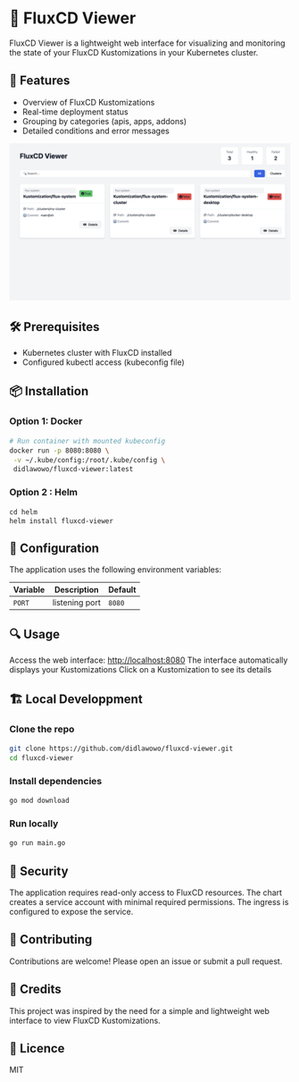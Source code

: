 # 🚀 FluxCD Viewer

FluxCD Viewer is a lightweight web interface for visualizing and monitoring the state of your FluxCD Kustomizations in your Kubernetes cluster.

## 🎯 Features

- Overview of FluxCD Kustomizations
- Real-time deployment status  
- Grouping by categories (apis, apps, addons)
- Detailed conditions and error messages

![alt text](assets/image.png)

## 🛠️ Prerequisites

- Kubernetes cluster with FluxCD installed
- Configured kubectl access (kubeconfig file)

## 📦 Installation

### Option 1: Docker

```bash
# Run container with mounted kubeconfig
docker run -p 8080:8080 \
 -v ~/.kube/config:/root/.kube/config \
 didlawowo/fluxcd-viewer:latest
```

### Option 2 : Helm

```
cd helm
helm install fluxcd-viewer
```

## 📝 Configuration

The application uses the following environment variables:

| Variable | Description              | Default |
| -------- | ------------------------ | ------- |
| `PORT`   | listening port           | `8080`  |

## 🔍 Usage

Access the web interface: <http://localhost:8080>
The interface automatically displays your Kustomizations
Click on a Kustomization to see its details

## 🏗️ Local Developpment

### Clone the repo

```bash
git clone https://github.com/didlawowo/fluxcd-viewer.git
cd fluxcd-viewer
```

### Install dependencies

```bash
go mod download
```

### Run locally

```bash
go run main.go
```

## 🔐 Security

The application requires read-only access to FluxCD resources. The chart creates a service account with minimal required permissions. The ingress is configured to expose the service.

## 📝 Contributing

Contributions are welcome! Please open an issue or submit a pull request.

## 📝 Credits

This project was inspired by the need for a simple and lightweight web interface to view FluxCD Kustomizations.

## 📄 Licence

MIT
